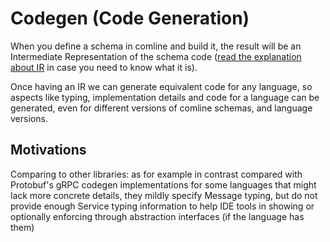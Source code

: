 # Codegen (Code Generation)
When you define a schema in comline and build it, the result will be
an Intermediate Representation of the schema code
([read the explanation about IR](../ir/index.md) in case you need to 
know what it is).

Once having an IR we can generate equivalent code for any language,
so aspects like typing, implementation details and code for a language
can be generated, even for different versions of comline schemas,
and language versions.


## Motivations

[//]: # (TODO: This was a snippet of a conversation, make it proper for docs)
Comparing to other libraries:
as for example in contrast compared with Protobuf's gRPC codegen
implementations for some languages that might lack more concrete details,
they mildly specify Message typing, but do not provide enough Service
typing information to help IDE tools in showing or optionally enforcing
through abstraction interfaces (if the language has them)

